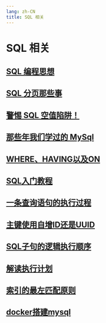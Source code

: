 ```yaml
---
lang: zh-CN
title: SQL 相关
---
```

# SQL 相关

## [SQL 编程思想](../sql/SQL编程思想.md)
## [SQL 分页那些事](../sql/SQL分页那些事.md)
## [警惕 SQL 空值陷阱！](../sql/SQL空值陷阱.md)
## [那些年我们学过的 MySql](../sql/MySql是怎样运行的.md)
## [WHERE、HAVING以及ON](../sql/WHERE、HAVING以及ON.md)
## [SQL入门教程](../sql/SQL入门教程.md)
## [一条查询语句的执行过程](../sql/一条查询语句的执行过程.md)
## [主键使用自增ID还是UUID](../sql/主键使用自增ID还是UUID.md)
## [SQL子句的逻辑执行顺序](../sql/SQL子句的逻辑执行顺序.md)
## [解读执行计划](../sql/解读执行计划.md)
## [索引的最左匹配原则](../sql/索引的最左匹配原则.md)
## [docker搭建mysql](../sql/docker搭建mysql.md)
